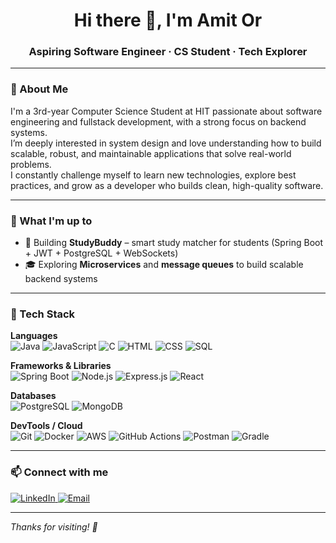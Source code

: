 <h1 align="center">Hi there 👋, I'm Amit Or</h1>
<h3 align="center">Aspiring Software Engineer · CS Student · Tech Explorer</h3>

<hr>

### 💫 About Me

I'm a 3rd-year Computer Science Student at HIT passionate about software engineering and fullstack development, with a strong focus on backend systems.  
I’m deeply interested in system design and love understanding how to build scalable, robust, and maintainable applications that solve real-world problems.  
I constantly challenge myself to learn new technologies, explore best practices, and grow as a developer who builds clean, high-quality software.

<hr>

### 🧠 What I'm up to

- 🔨 Building **StudyBuddy** – smart study matcher for students (Spring Boot + JWT + PostgreSQL + WebSockets)  
- 🎓 Exploring **Microservices** and **message queues** to build scalable backend systems

<hr>

### 🚀 Tech Stack

**Languages**  
<img alt="Java" src="https://img.shields.io/badge/Java-ED8B00?style=flat-square&logo=java&logoColor=white" />
<img alt="JavaScript" src="https://img.shields.io/badge/JavaScript-F7DF1E?style=flat-square&logo=javascript&logoColor=black" />
<img alt="C" src="https://img.shields.io/badge/C-00599C?style=flat-square&logo=c&logoColor=white" />
<img alt="HTML" src="https://img.shields.io/badge/HTML5-E34F26?style=flat-square&logo=html5&logoColor=white" />
<img alt="CSS" src="https://img.shields.io/badge/CSS3-1572B6?style=flat-square&logo=css3&logoColor=white" />
<img alt="SQL" src="https://img.shields.io/badge/SQL-336791?style=flat-square&logo=postgresql&logoColor=white" />

**Frameworks & Libraries**  
<img alt="Spring Boot" src="https://img.shields.io/badge/Spring_Boot-6DB33F?style=flat-square&logo=spring-boot&logoColor=white" />
<img alt="Node.js" src="https://img.shields.io/badge/Node.js-339933?style=flat-square&logo=nodedotjs&logoColor=white" />
<img alt="Express.js" src="https://img.shields.io/badge/Express.js-000000?style=flat-square&logo=express&logoColor=white" />
<img alt="React" src="https://img.shields.io/badge/React-20232A?style=flat-square&logo=react&logoColor=61DAFB" />

**Databases**  
<img alt="PostgreSQL" src="https://img.shields.io/badge/PostgreSQL-4169E1?style=flat-square&logo=postgresql&logoColor=white" />
<img alt="MongoDB" src="https://img.shields.io/badge/MongoDB-4EA94B?style=flat-square&logo=mongodb&logoColor=white" />

**DevTools / Cloud**  
<img alt="Git" src="https://img.shields.io/badge/Git-F05032?style=flat-square&logo=git&logoColor=white" />
<img alt="Docker" src="https://img.shields.io/badge/-Docker-46a2f1?style=flat-square&logo=docker&logoColor=white" />
<img alt="AWS" src="https://img.shields.io/badge/AWS-FF9900?style=flat-square&logo=amazon-aws&logoColor=white" />
<img alt="GitHub Actions" src="https://img.shields.io/badge/GitHub_Actions-2088FF?style=flat-square&logo=github-actions&logoColor=white" />
<img alt="Postman" src="https://img.shields.io/badge/Postman-FF6C37?style=flat-square&logo=postman&logoColor=white" />
<img alt="Gradle" src="https://img.shields.io/badge/Gradle-02303A?style=flat-square&logo=gradle&logoColor=white" />

<hr>

### 📫 Connect with me

<a href="https://linkedin.com/in/amit-or" target="_blank">
  <img alt="LinkedIn" src="https://img.shields.io/badge/LinkedIn-blue?style=flat-square&logo=linkedin&logoColor=white" />
</a>
<a href="mailto:selwordamit@gmail.com">
  <img alt="Email" src="https://img.shields.io/badge/Gmail-D14836?style=flat-square&logo=gmail&logoColor=white" />
</a>

<hr>

*Thanks for visiting! 🙏*
